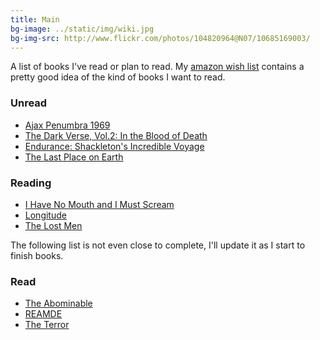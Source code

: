 ```yaml
---
title: Main
bg-image: ../static/img/wiki.jpg
bg-img-src: http://www.flickr.com/photos/104820964@N07/10685169003/
---
```


A list of books I've read or plan to read. My [amazon wish list](http://amzn.com/w/1AUOOID3FHOQF) contains a pretty
good idea of the kind of books I want to read.

### Unread
* [Ajax Penumbra 1969](http://www.amazon.com/Ajax-Penumbra-1969-Kindle-Single-ebook/dp/B00EWZC8QI)
* [The Dark Verse, Vol.2: In the Blood of Death](http://www.sharkchild.com/products/tdv2-hardcover)
* [Endurance: Shackleton's Incredible Voyage](http://www.amazon.com/dp/078670621X/ref=wl_it_dp_o_pd_nS_ttl?_encoding=UTF8&colid=1AUOOID3FHOQF&coliid=IC9KSNGISIWPX)
* [The Last Place on Earth](http://www.amazon.com/dp/0375754741/ref=wl_it_dp_o_pC_nS_ttl?_encoding=UTF8&colid=1AUOOID3FHOQF&coliid=I3QAULXBQOM3NY)

### Reading
* [I Have No Mouth and I Must Scream](http://en.wikipedia.org/wiki/I_Have_No_Mouth,_and_I_Must_Scream)
* [Longitude](http://www.amazon.com/Longitude-Dava-Sobel-ebook/dp/B003WUYE66/ref=sr_1_1?s=books&ie=UTF8&qid=1384658307&sr=1-1&keywords=Longitude)
* [The Lost Men](http://www.thelostmen.com/)

The following list is not even close to complete, I'll update it as I start to
finish books.

### Read
* [The Abominable](http://www.amazon.com/The-Abominable-Novel-Dan-Simmons/dp/0316198838)
* [REAMDE](http://www.amazon.com/Reamde-A-Novel-Neal-Stephenson/dp/0062191497)
* [The Terror](http://www.amazon.com/The-Terror-Novel-Dan-Simmons/dp/0316008079)
